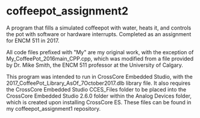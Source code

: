 # coffeepot_assignment2

A program that fills a simulated coffeepot with water, heats it, and controls the pot with software or hardware interrupts.  Completed as an assignment for ENCM 511 in 2017.

All code files prefixed with "My" are my original work, with the exception of My_CoffeePot_2016main_CPP.cpp, which was modified from a file provided by Dr. Mike Smith, the ENCM 511 professor at the University of Calgary.

This program was intended to run in CrossCore Embedded Studio, with the 2017_CoffeePot_Library_AsOf_7October2017.dlb library file. It also requires the CrossCore Embedded Studio CCES_Files folder to be placed into the CrossCore Embedded Studio 2.6.0 folder within the Analog Devices folder, which is created upon installing CrossCore ES.  These files can be found in my coffeepot_assignment1 repository.
